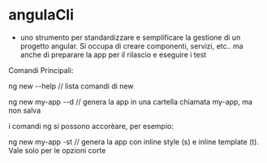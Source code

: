 # angulaCli

* uno strumento per standardizzare e semplificare la gestione di un progetto angular. Si occupa di creare componenti, servizi, etc.. ma anche di preparare la app per il rilascio e eseguire i test

Comandi Principali:

ng new --help // lista comandi di new

ng new my-app --d // genera la app in una cartella chiamata my-app, ma non salva

i comandi ng si possono accorèare, per esempio:

ng new my-app -st // genera la app con inline style (s) e inline template (t). Vale solo per le opzioni corte
